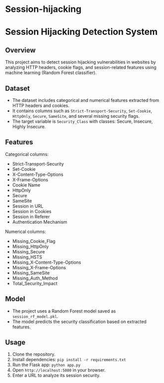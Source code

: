 # Session-hijacking

# Session Hijacking Detection System

## Overview
This project aims to detect session hijacking vulnerabilities in websites by analyzing HTTP headers, cookie flags, and session-related features using machine learning (Random Forest classifier).

## Dataset
- The dataset includes categorical and numerical features extracted from HTTP headers and cookies.
- It contains columns such as `Strict-Transport-Security`, `Set-Cookie`, `HttpOnly`, `Secure`, `SameSite`, and several missing security flags.
- The target variable is `Security_Class` with classes: Secure, Insecure, Highly Insecure.

## Features
Categorical columns:
- Strict-Transport-Security
- Set-Cookie
- X-Content-Type-Options
- X-Frame-Options
- Cookie Name
- HttpOnly
- Secure
- SameSite
- Session in URL
- Session in Cookies
- Session in Referer
- Authentication Mechanism

Numerical columns:
- Missing_Cookie_Flag
- Missing_HttpOnly
- Missing_Secure
- Missing_HSTS
- Missing_X-Content-Type-Options
- Missing_X-Frame-Options
- Missing_SameSite
- Missing_Auth_Method
- Total_Security_Impact

## Model
- The project uses a Random Forest model saved as `session_rf_model.pkl`.
- The model predicts the security classification based on extracted features.

## Usage
1. Clone the repository.
2. Install dependencies: `pip install -r requirements.txt`
3. Run the Flask app: `python app.py`
4. Open `http://localhost:5000` in your browser.
5. Enter a URL to analyze its session security.

